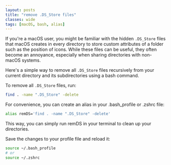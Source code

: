 ```yaml
---
layout: posts
title: "remove .DS_Store files"
classes: wide
tags: [macOS, bash, alias]
---
```


If you're a macOS user, you might be familiar with the hidden `.DS_Store` files that macOS creates in every directory to store custom attributes of a folder such as the position of icons. While these files can be useful, they often become an annoyance, especially when sharing directories with non-macOS systems.

Here's a simple way to remove all `.DS_Store` files recursively from your current directory and its subdirectories using a bash command.

To remove all `.DS_Store` files, run:
```bash
find . -name ".DS_Store" -delete
```

For convenience, you can create an alias in your .bash_profile or .zshrc file:
```bash
alias remDS='find . -name ".DS_Store" -delete'
```

This way, you can simply run remDS in your terminal to clean up your directories.

Save the changes to your profile file and reload it:
```bash
source ~/.bash_profile
# or
source ~/.zshrc
```